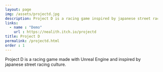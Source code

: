 ```yaml
---
layout: page
img: /assets/projectd.jpg
description: Project D is a racing game inspired by japanese street racing culture.
links:
  - name : "Demo"
    url : https://nealith.itch.io/projectd
title: Project D
permalink: /projectd.html
order : 1
---
```


Project D is a racing game made with Unreal Engine and inspired by japanese street racing culture.
